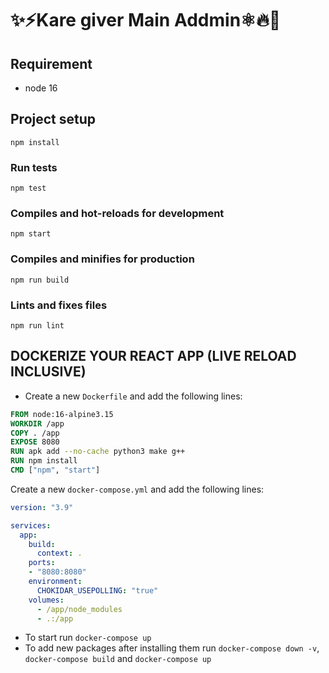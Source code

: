 # ✨⚡️Kare giver Main Addmin⚛️🔥🌟

## Requirement

- node 16

## Project setup

```shell
npm install
```

### Run tests

```shell
npm test
```

### Compiles and hot-reloads for development

```shell
npm start
```

### Compiles and minifies for production

``` shell
npm run build
```

### Lints and fixes files

```shell
npm run lint
```

## DOCKERIZE YOUR REACT APP (LIVE RELOAD INCLUSIVE)

- Create a new ``Dockerfile`` and add the following lines:

``` dockerfile
FROM node:16-alpine3.15
WORKDIR /app
COPY . /app
EXPOSE 8080
RUN apk add --no-cache python3 make g++
RUN npm install
CMD ["npm", "start"]
```

Create a new `docker-compose.yml` and add the following lines:

``` yml
version: "3.9"

services:
  app:
    build:
      context: .
    ports:
    - "8080:8080"
    environment:
      CHOKIDAR_USEPOLLING: "true"
    volumes:
      - /app/node_modules
      - .:/app
```

- To start run `docker-compose up`
- To add new packages after installing them run `docker-compose down -v`, `docker-compose build` and `docker-compose up`

